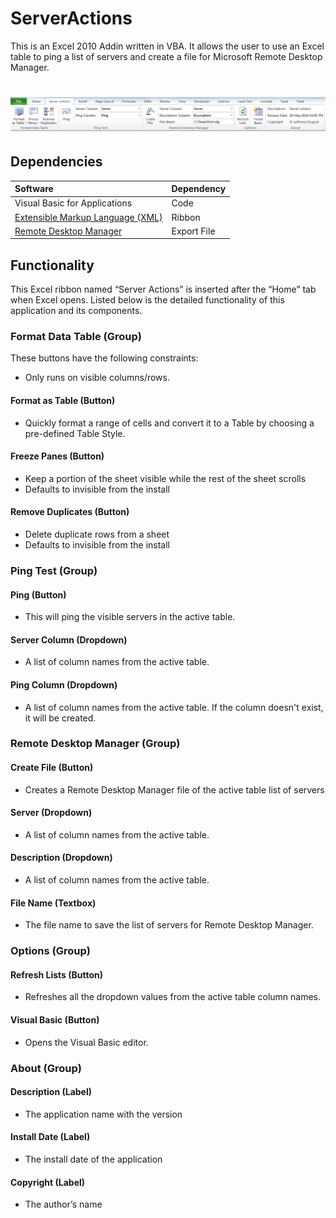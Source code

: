 # ServerActions
This is an Excel 2010 Addin written in VBA. It allows the user to use an Excel table to ping a list of servers and create a file for Microsoft Remote Desktop Manager.

<h1 align="center">
  <img src="Images/toolbar.png" alt="MyToolbar" />
</h1>

## Dependencies
|Software                        |Dependency                 |
|:-------------------------------|:--------------------------|
|Visual Basic for Applications|Code|
|[Extensible Markup Language (XML)](https://www.rondebruin.nl/win/s2/win001.htm)|Ribbon|
|[Remote Desktop Manager](https://www.microsoft.com/en-au/download/details.aspx?id=44989)|Export File|

## Functionality
This Excel ribbon named “Server Actions” is inserted after the “Home” tab when Excel opens.  Listed below is the detailed functionality of this application and its components.  

### Format Data Table (Group)
These buttons have the following constraints: 
* Only runs on visible columns/rows. 

####	Format as Table (Button)
* Quickly format a range of cells and convert it to a Table by choosing a pre-defined Table Style. 

####	Freeze Panes (Button)
* Keep a portion of the sheet visible while the rest of the sheet scrolls
* Defaults to invisible from the install

#### Remove Duplicates (Button)
* Delete duplicate rows from a sheet
* Defaults to invisible from the install

###	Ping Test (Group)

####	Ping (Button)
* This will ping the visible servers in the active table.

####	Server Column (Dropdown)
* A list of column names from the active table.

####	Ping Column (Dropdown)
* A list of column names from the active table. If the column doesn't exist, it will be created.

###	Remote Desktop Manager (Group)

####	Create File (Button)
* Creates a Remote Desktop Manager file of the active table list of servers

####	Server (Dropdown)
* A list of column names from the active table.

####	Description (Dropdown)
* A list of column names from the active table.

####	File Name (Textbox)
* The file name to save the list of servers for Remote Desktop Manager.

###	Options (Group)

####	Refresh Lists (Button)
* Refreshes all the dropdown values from the active table column names.

####	Visual Basic (Button)
* Opens the Visual Basic editor.

###	About (Group)

#### Description (Label)
* The application name with the version

#### Install Date (Label)
* The install date of the application

#### Copyright (Label)
* The author’s name
